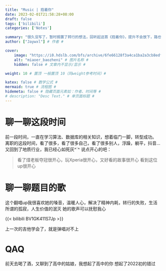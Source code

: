 ```yaml
---
title: "Music | 抱着你"
date: 2023-02-01T21:58:28+08:00
draft: false
tags: ['bilibili']
categories: ['Notes']

summary: "很久没写了，暂时搁置了转行的想法，回听起这首《抱着你》，提升不会放下，路也会沿着你的脚步想你铺来" # 文章简介 #
author: ["Jaywxl"] # 作者 #

cover:
    image: "https://i0.hdslb.com/bfs/archive/6fe66128f3a4ca1ba2a3cb8edf39cc2e25316005.jpg@700w_378h_1c_!web-search-common-cover.avif" # 图片链接 #
    alt: "miaoer_baozheni" # 图片名称 #
    hidden: false # 文章内不显示/显示 #

weight: 10 # 置顶 一般置顶 10（同weight参考时间）#

katex: false # 数学公式 #
mermaid: true # 流程图 #
hidemeta: false # 隐藏页面元素如：作者、时间等 #
# description: "Desc Text." # 单页面标题 #
---
```


# 聊一聊这段时间
前一段时间，一直在学习算法、数据库的相关知识，想着临门一脚，转型成功。
离职的这段时间，看了很多，看了很多自己，看了很多别人，浮躁，躺平，抖音...
又回到了地质行业，我已经心如死灰^`^
说点开心的吧：
> 看了煤老板夺冠很开心，玩Xperia很开心，又好看的故事很开心
> 看到这位up很开心

# 聊一聊题目的歌

这个翻唱up我很喜欢她的嗓音，温暖人心，解决了精神内耗，转行的失败，生活所谓的孤寂，人生价值的泯灭
她的歌声可以抚慰我心

{{< bilibili BV1GK411S7Jp >}}

上一次的吉他学会了，就是弹唱对不上

# QAQ

前天去喝了酒，又聊到了高中的姑娘，我想起了高中的你
想起了2022初的错过
